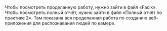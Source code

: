 Чтобы посмотреть проделанную работу, нужно зайти в файл «Facik». Чтобы посмотреть полный отчёт, нужно зайти в файл «Полный отчёт по практике 2». Там показана вся проделанная работа по созданию веб-приложения для распознавания людей по камере.
